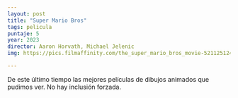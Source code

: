 ```yaml
---
layout: post
title: "Super Mario Bros"
tags: pelicula
puntaje: 5
year: 2023
director: Aaron Horvath, Michael Jelenic
img: https://pics.filmaffinity.com/the_super_mario_bros_movie-521125124-large.jpg

---
```


De este último tiempo las mejores películas de dibujos animados que pudimos ver. No hay inclusión forzada.
